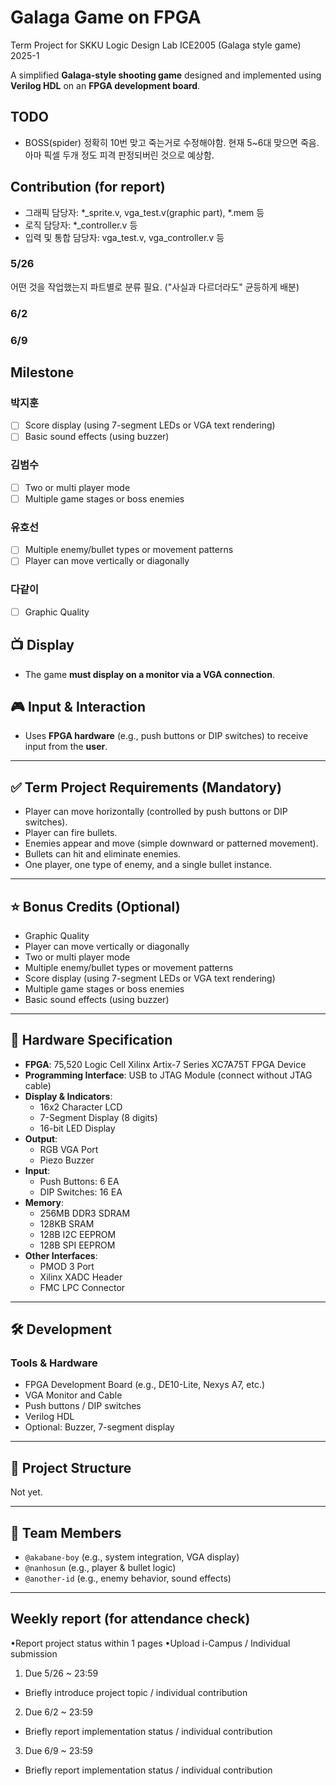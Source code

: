 # Galaga Game on FPGA
Term Project for SKKU Logic Design Lab ICE2005 (Galaga style game) 2025-1

A simplified **Galaga-style shooting game** designed and implemented using **Verilog HDL** on an **FPGA development board**.

## TODO
 - BOSS(spider) 정확히 10번 맞고 죽는거로 수정해야함. 현재 5~6대 맞으면 죽음. 아마 픽셀 두개 정도 피격 판정되버린 것으로 예상함.

## Contribution (for report)
- 그래픽 담당자: *_sprite.v, vga_test.v(graphic part), *.mem 등
- 로직 담당자: *_controller.v 등
- 입력 및 통합 담당자: vga_test.v, vga_controller.v 등

### 5/26
어떤 것을 작업했는지 파트별로 분류 필요. ("사실과 다르더라도" 균등하게 배분)
### 6/2
### 6/9

## Milestone
  ### 박지훈
 - [ ] Score display (using 7-segment LEDs or VGA text rendering)
 - [ ] Basic sound effects (using buzzer)

  ### 김범수
 - [ ] Two or multi player mode
 - [ ] Multiple game stages or boss enemies

  ### 유호선
 - [ ] Multiple enemy/bullet types or movement patterns
 - [ ] Player can move vertically or diagonally

  ### 다같이
 - [ ] Graphic Quality



## 📺 Display

- The game **must display on a monitor via a VGA connection**.

## 🎮 Input & Interaction

- Uses **FPGA hardware** (e.g., push buttons or DIP switches) to receive input from the **user**.

---

## ✅ Term Project Requirements (Mandatory)

- Player can move horizontally (controlled by push buttons or DIP switches).
- Player can fire bullets.
- Enemies appear and move (simple downward or patterned movement).
- Bullets can hit and eliminate enemies.
- One player, one type of enemy, and a single bullet instance.

---

## ⭐ Bonus Credits (Optional)

- Graphic Quality
- Player can move vertically or diagonally
- Two or multi player mode
- Multiple enemy/bullet types or movement patterns
- Score display (using 7-segment LEDs or VGA text rendering)
- Multiple game stages or boss enemies
- Basic sound effects (using buzzer)

---

## 🧰 Hardware Specification

- **FPGA**: 75,520 Logic Cell Xilinx Artix-7 Series XC7A75T FPGA Device
- **Programming Interface**: USB to JTAG Module (connect without JTAG cable)
- **Display & Indicators**:
  - 16x2 Character LCD
  - 7-Segment Display (8 digits)
  - 16-bit LED Display
- **Output**:
  - RGB VGA Port
  - Piezo Buzzer
- **Input**:
  - Push Buttons: 6 EA
  - DIP Switches: 16 EA
- **Memory**:
  - 256MB DDR3 SDRAM
  - 128KB SRAM
  - 128B I2C EEPROM
  - 128B SPI EEPROM
- **Other Interfaces**:
  - PMOD 3 Port
  - Xilinx XADC Header
  - FMC LPC Connector
 
---

## 🛠 Development

### Tools & Hardware
- FPGA Development Board (e.g., DE10-Lite, Nexys A7, etc.)
- VGA Monitor and Cable
- Push buttons / DIP switches
- Verilog HDL
- Optional: Buzzer, 7-segment display

---

## 📂 Project Structure
Not yet.


---

## 🤝 Team Members

- `@akabane-boy` (e.g., system integration, VGA display)
- `@nanhosun` (e.g., player & bullet logic)
- `@another-id` (e.g., enemy behavior, sound effects)


---
## Weekly report (for attendance check)
•Report project status within 1 pages 
•Upload i-Campus / Individual submission

1) Due 5/26 ~ 23:59
- Briefly introduce project topic / individual contribution
2) Due 6/2 ~ 23:59
- Briefly report implementation status / individual contribution
3) Due 6/9 ~ 23:59
- Briefly report implementation status / individual contribution
